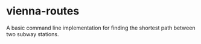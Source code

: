 # vienna-routes
A basic command line implementation for finding the shortest path between two subway stations.
